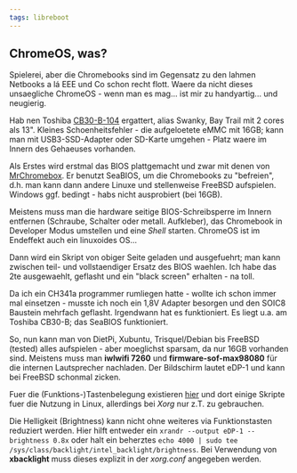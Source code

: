 ```yaml
---
tags: libreboot
---
```

## ChromeOS, was?
Spielerei, aber die Chromebooks sind im Gegensatz zu den lahmen Netbooks a lá EEE und Co schon recht flott. Waere da nicht dieses unsaegliche ChromeOS - wenn man es mag... ist mir zu handyartig... und neugierig.

Hab nen Toshiba [CB30-B-104](https://www.notebookcheck.com/Test-Toshiba-Chromebook-2-CB30-B-104.147309.0.html) ergattert, alias Swanky, Bay Trail mit 2 cores als 13". Kleines Schoenheitsfehler - die aufgeloetete eMMC mit 16GB; kann man mit USB3-SSD-Adapter oder SD-Karte umgehen - Platz waere im Innern des Gehaeuses vorhanden.

Als Erstes wird erstmal das BIOS plattgemacht und zwar mit denen von [MrChromebox](https://mrchromebox.tech/). Er benutzt SeaBIOS, um die Chromebooks zu "befreien", d.h. man kann dann andere Linuxe und stellenweise FreeBSD aufspielen. Windows ggf. bedingt - habs nicht ausprobiert (bei 16GB).

Meistens muss man die hardware seitige BIOS-Schreibsperre im Innern entfernen (Schraube, Schalter oder metall. Aufkleber), das Chromebook in Developer Modus umstellen und eine *Shell* starten. ChromeOS ist im Endeffekt auch ein linuxoides OS...

Dann wird ein Skript von obiger Seite geladen und ausgefuehrt; man kann zwischen teil- und vollstaendiger Ersatz des BIOS waehlen. Ich habe das 2te ausgewaehlt, geflasht und ein "black screen" erhalten - na toll.

Da ich ein CH341a programmer rumliegen hatte - wollte ich schon immer mal einsetzen - musste ich noch ein 1,8V Adapter besorgen und den SOIC8 Baustein mehrfach geflasht. Irgendwann hat es funktioniert. Es liegt u.a. am Toshiba CB30-B; das SeaBIOS funktioniert.

So, nun kann man von DietPi, Xubuntu, Trisquel/Debian bis FreeBSD (tested) alles aufspielen - aber moeglichst sparsam, da nur 16GB vorhanden sind. Meistens muss man **iwlwifi 7260** und **firmware-sof-max98080** für die internen Lautsprecher nachladen. Der Bildschirm lautet eDP-1 und kann bei FreeBSD schonmal zicken.

Fuer die (Funktions-)Tastenbelegung existieren [hier](http://www.fascinatingcaptain.com/projects/install-ubuntu-on-the-toshiba-chromebook-2-in-5-steps/) und dort einige Skripte fuer die Nutzung in Linux, allerdings bei *Xorg* nur z.T. zu gebrauchen.

Die Helligkeit (Brightness) kann nicht ohne weiteres via Funktionstasten reduziert werden. Hier hilft entweder ein `xrandr --output eDP-1 --brightness 0.8x` oder halt ein beherztes `echo 4000 | sudo tee /sys/class/backlight/intel_backlight/brightness`. Bei Verwendung von **xbacklight** muss dieses explizit in der *xorg.conf* angegeben werden.
